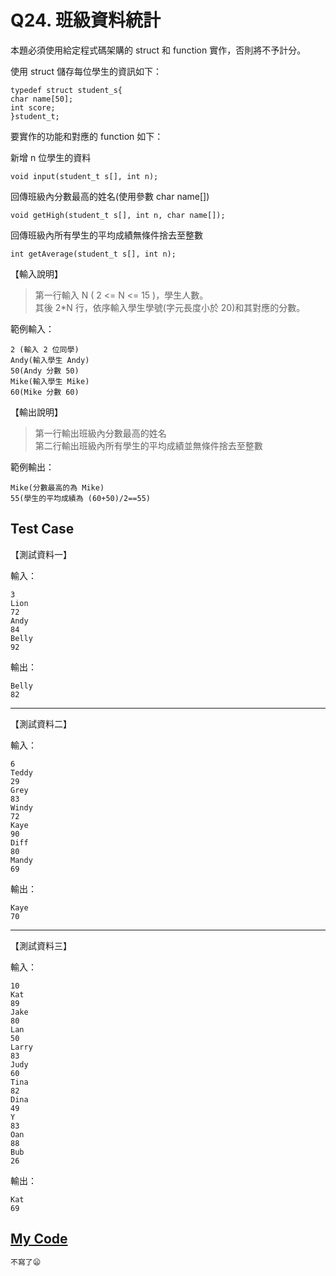 # Q24. 班級資料統計

本題必須使用給定程式碼架購的 struct 和 function 實作，否則將不予計分。

使用 struct 儲存每位學生的資訊如下：

    typedef struct student_s{
    char name[50];
    int score;
    }student_t;

要實作的功能和對應的 function 如下：

新增 n 位學生的資料

    void input(student_t s[], int n);

回傳班級內分數最高的姓名(使用參數 char name[])

    void getHigh(student_t s[], int n, char name[]);

回傳班級內所有學生的平均成績無條件捨去至整數

    int getAverage(student_t s[], int n);

【輸入說明】

> 第一行輸入 N ( 2 <= N <= 15 )，學生人數。  
> 其後 2\*N 行，依序輸入學生學號(字元長度小於 20)和其對應的分數。

範例輸入：

    2 (輸入 2 位同學)
    Andy(輸入學生 Andy)
    50(Andy 分數 50)
    Mike(輸入學生 Mike)
    60(Mike 分數 60)

【輸出說明】

> 第一行輸出班級內分數最高的姓名  
> 第二行輸出班級內所有學生的平均成績並無條件捨去至整數

範例輸出：

    Mike(分數最高的為 Mike)
    55(學生的平均成績為 (60+50)/2==55)

## Test Case

【測試資料一】

輸入：

    3
    Lion
    72
    Andy
    84
    Belly
    92

輸出：

    Belly
    82

---

【測試資料二】

輸入：

    6
    Teddy
    29
    Grey
    83
    Windy
    72
    Kaye
    90
    Diff
    80
    Mandy
    69

輸出：

    Kaye
    70

---

【測試資料三】

輸入：

    10
    Kat
    89
    Jake
    80
    Lan
    50
    Larry
    83
    Judy
    60
    Tina
    82
    Dina
    49
    Y
    83
    Oan
    88
    Bub
    26

輸出：

    Kat
    69

## [My Code](./q024.c)

```c
不寫了😦
```
